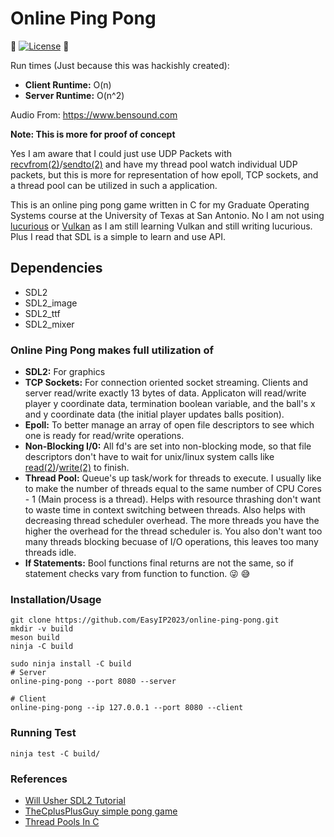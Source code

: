 # Online Ping Pong

:turtle: [![License](https://img.shields.io/badge/license-MIT-brightgreen.svg)](#license) :turtle:

Run times (Just because this was hackishly created):
* **Client Runtime:** O(n)
* **Server Runtime:** O(n^2)

Audio From: https://www.bensound.com

**Note: This is more for proof of concept**

Yes I am aware that I could just use UDP Packets with [recvfrom(2)](https://linux.die.net/man/2/recvfrom)/[sendto(2)](https://linux.die.net/man/2/sendto) and have my thread pool watch individual UDP packets, but this is more for representation of how epoll, TCP sockets, and a thread pool can be utilized in such a application.

This is an online ping pong game written in C for my Graduate Operating Systems course at the University of Texas at San Antonio. No I am not using [lucurious](https://github.com/EasyIP2023/lucurious) or [Vulkan](https://www.khronos.org/vulkan/) as I am still learning Vulkan and still writing lucurious. Plus I read that SDL is a simple to learn and use API.

## Dependencies
* SDL2
* SDL2_image
* SDL2_ttf
* SDL2_mixer

### Online Ping Pong makes full utilization of
* **SDL2:** For graphics
* **TCP Sockets:** For connection oriented socket streaming. Clients and server read/write exactly 13 bytes of data. Applicaton will read/write player y coordinate data, termination boolean variable, and the ball's x and y coordinate data (the initial player updates balls position).
* **Epoll:** To better manage an array of open file descriptors to see which one is ready for read/write operations.
* **Non-Blocking I/0:** All fd's are set into non-blocking mode, so that file descriptors don't have to wait for unix/linux system calls like [read(2)](https://linux.die.net/man/2/read)/[write(2)](https://linux.die.net/man/2/write) to finish.
* **Thread Pool:** Queue's up task/work for threads to execute. I usually like to make the number of threads equal to the same number of CPU Cores - 1 (Main process is a thread). Helps with resource thrashing don't want to waste time in context switching between threads. Also helps with decreasing thread scheduler overhead. The more threads you have the higher the overhead for the thread scheduler is. You also don't want too many threads blocking becuase of I/O operations, this leaves too many threads idle.
* **If Statements:** Bool functions final returns are not the same, so if statement checks vary from function to function. :stuck_out_tongue_winking_eye: :sweat_smile:

### Installation/Usage
```
git clone https://github.com/EasyIP2023/online-ping-pong.git
mkdir -v build
meson build
ninja -C build
```

```
sudo ninja install -C build
# Server
online-ping-pong --port 8080 --server

# Client
online-ping-pong --ip 127.0.0.1 --port 8080 --client
```

### Running Test
```
ninja test -C build/
```

### References
* [Will Usher SDL2 Tutorial](https://www.willusher.io/pages/sdl2/)
* [TheCplusPlusGuy simple pong game](https://www.youtube.com/watch?v=cf0vWJn9zZc&list=PL949B30C9A609DEE8&index=20)
* [Thread Pools In C](https://nachtimwald.com/2019/04/12/thread-pool-in-c/)

